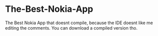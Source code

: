 # The-Best-Nokia-App
The Best Nokia App that doesnt compile, because the IDE doesnt like me editing the comments. You can download a compiled version tho.
